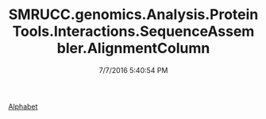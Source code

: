 ﻿---
title: SMRUCC.genomics.Analysis.ProteinTools.Interactions.SequenceAssembler.AlignmentColumn
date: 7/7/2016 5:40:54 PM
---

[Alphabet](T-SMRUCC.genomics.Analysis.ProteinTools.Interactions.SequenceAssembler.AlignmentColumn.Alphabet.html)
